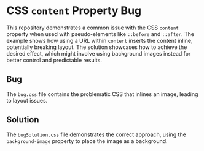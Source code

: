 # CSS `content` Property Bug
This repository demonstrates a common issue with the CSS `content` property when used with pseudo-elements like `::before` and `::after`.  The example shows how using a URL within `content` inserts the content inline, potentially breaking layout.
The solution showcases how to achieve the desired effect, which might involve using background images instead for better control and predictable results.

## Bug
The `bug.css` file contains the problematic CSS that inlines an image, leading to layout issues.

## Solution
The `bugSolution.css` file demonstrates the correct approach, using the `background-image` property to place the image as a background.